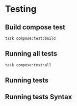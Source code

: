 # Testing

## Build compose test

```bash
task compose:test:build
```

## Running all tests

```bash
task compose:test:all
```

## Running tests

## Running tests Syntax
